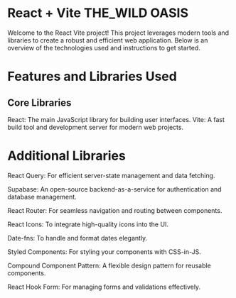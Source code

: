 # React + Vite   THE_WILD OASIS

Welcome to the React Vite project! This project leverages modern tools and libraries to create a robust and efficient web application. Below is an overview of the technologies used and instructions to get started.

# Features and Libraries Used

## Core Libraries
React: The main JavaScript library for building user interfaces.
Vite: A fast build tool and development server for modern web projects.

# Additional Libraries
React Query: For efficient server-state management and data fetching.

Supabase: An open-source backend-as-a-service for authentication and database management.

React Router: For seamless navigation and routing between components.

React Icons: To integrate high-quality icons into the UI.

Date-fns: To handle and format dates elegantly.

Styled Components: For styling your components with CSS-in-JS.

Compound Component Pattern: A flexible design pattern for reusable components.

React Hook Form: For managing forms and validations effectively.
